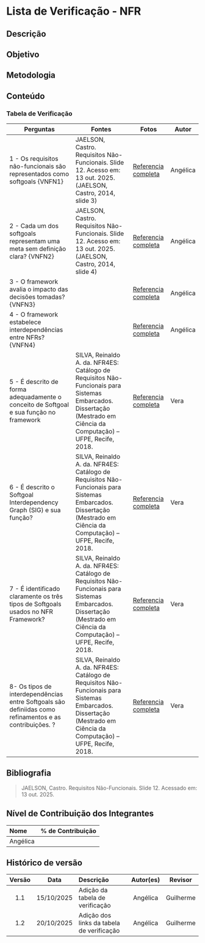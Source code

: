 # Lista de Verificação - NFR

## Descrição

## Objetivo

## Metodologia

## Conteúdo

### Tabela de Verificação
| Perguntas                                                                                                | Fontes                                                                                                                                                               | Fotos                                                      | Autor    | 
|----------------------------------------------------------------------------------------------------------|----------------------------------------------------------------------------------------------------------------------------------------------------------------------|------------------------------------------------------------|----------|
| 1 - Os requisitos não-funcionais são representados como softgoals {VNFN1}                                | JAELSON, Castro. Requisitos Não-Funcionais. Slide 12. Acesso em: 13 out. 2025. (JAELSON, Castro, 2014, slide 3)                                                      | [Referencia completa]()                                    | Angélica |
| 2 - Cada um dos softgoals representam uma meta sem definição clara?   {VNFN2}                            | JAELSON, Castro. Requisitos Não-Funcionais. Slide 12. Acesso em: 13 out. 2025. (JAELSON, Castro, 2014, slide 4)                                                      | [Referencia completa]()                                    | Angélica |
| 3 - O framework avalia o impacto das decisões tomadas?   {VNFN3}                                         |                                                                                                                                                                      | [Referencia completa]()                                    | Angélica |
| 4 - O framework estabelece interdependências entre NFRs?    {VNFN4}                                      |                                                                                                                                                                      | [Referencia completa]()                                    | Angélica |
| 5 - É descrito de forma adequadamente o conceito de Softgoal e sua função no framework                   | SILVA, Reinaldo A. da. NFR4ES: Catálogo de Requisitos Não-Funcionais para Sistemas Embarcados. Dissertação (Mestrado em Ciência da Computação) – UFPE, Recife, 2018. | [Referencia completa](../../00_assets/images/nfr/nfr1.png) | Vera     |
| 6 - É descrito o Softgoal Interdependency Graph (SIG) e sua função?                                      | SILVA, Reinaldo A. da. NFR4ES: Catálogo de Requisitos Não-Funcionais para Sistemas Embarcados. Dissertação (Mestrado em Ciência da Computação) – UFPE, Recife, 2018. | [Referencia completa](../../00_assets/images/nfr/nrf2.png) | Vera     |
| 7 - É identificado claramente os três tipos de Softgoals usados no NFR Framework?                        | SILVA, Reinaldo A. da. NFR4ES: Catálogo de Requisitos Não-Funcionais para Sistemas Embarcados. Dissertação (Mestrado em Ciência da Computação) – UFPE, Recife, 2018. | [Referencia completa](../../00_assets/images/nfr/nrf3.png) | Vera     |
| 8-  Os tipos de interdependências entre Softgoals são definiidas como refinamentos e as contribuições. ? | SILVA, Reinaldo A. da. NFR4ES: Catálogo de Requisitos Não-Funcionais para Sistemas Embarcados. Dissertação (Mestrado em Ciência da Computação) – UFPE, Recife, 2018. | [Referencia completa](../../00_assets/images/nfr/nfr4.png) | Vera     |


## Bibliografia
> JAELSON, Castro. Requisitos Não-Funcionais. Slide 12. Acessado em: 13 out. 2025.

## Nível de Contribuição dos Integrantes

| Nome | % de Contribuição |
| :--- | :---------------: |
|   Angélica    |                  |

## Histórico de versão

| Versão | Data | Descrição | Autor(es) | Revisor |
| :----: | :--: | :-------- | :-------: | :-----: |
|1.1|	15/10/2025|	Adição da tabela de verificação |	Angélica	|Guilherme      | 
|1.2|	20/10/2025|	Adição dos links da tabela de verificação |	Angélica	|Guilherme      | 
